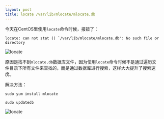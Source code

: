 ```yaml
---
layout: post
title: locate /var/lib/mlocate/mlocate.db
---
```


今天在CentOS里使用`locate`命令时候，报错了：

```
locate: can not stat () `/var/lib/mlocate/mlocate.db': No such file or directory
```

![locate](/myBlog/images/locateError.jpg)

原因是找不到`mlocate.db`数据库文件，因为使用`locate`命令时候不是通过遍历文件目录下所有文件来查找的，而是通过数据库进行搜索，这样大大提升了搜索速度。

解决方法：

```
sudo yum install mlocate

sudo updatedb
```

![locate](/myBlog/images/updateDB.jpg)
